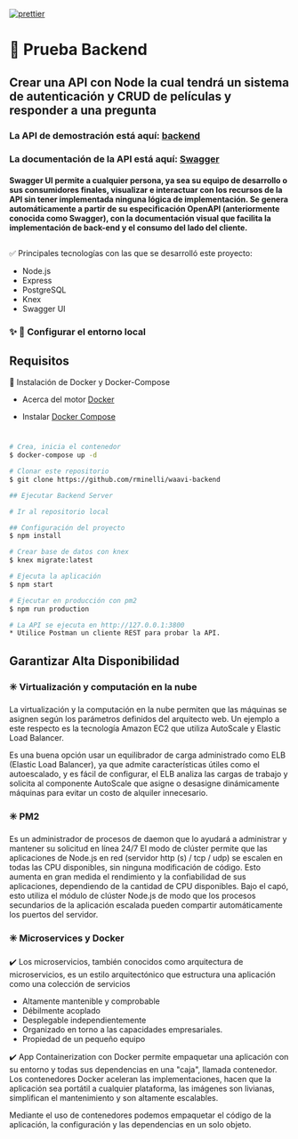 [![prettier](https://img.shields.io/badge/styled%20with-prettier-ff69b4.svg)](https://github.com/prettier/prettier)

# :movie_camera: Prueba Backend

## Crear una API con Node la cual tendrá un sistema de autenticación y CRUD de películas y responder a una pregunta

### La API de demostración está aquí: [backend](http://ec2-3-135-18-151.us-east-2.compute.amazonaws.com:3800)

### La documentación de la API está aquí: [Swagger](http://ec2-3-135-18-151.us-east-2.compute.amazonaws.com:3800/apidoc)

#### Swagger UI permite a cualquier persona, ya sea su equipo de desarrollo o sus consumidores finales, visualizar e interactuar con los recursos de la API sin tener implementada ninguna lógica de implementación. Se genera automáticamente a partir de su especificación OpenAPI (anteriormente conocida como Swagger), con la documentación visual que facilita la implementación de back-end y el consumo del lado del cliente.

##

:white_check_mark: Principales tecnologías con las que se desarrolló este proyecto:

- Node.js
- Express
- PostgreSQL
- Knex
- Swagger UI

### :sparkles: :runner: Configurar el entorno local

## Requisitos

:whale: Instalación de Docker y Docker-Compose

- Acerca del motor [Docker](https://docs.docker.com/install/)


- Instalar [Docker Compose](https://docs.docker.com/compose/install/)

#

```bash
# Crea, inicia el contenedor
$ docker-compose up -d
```

```bash
# Clonar este repositorio
$ git clone https://github.com/rminelli/waavi-backend

## Ejecutar Backend Server

# Ir al repositorio local

## Configuración del proyecto
$ npm install

# Crear base de datos con knex
$ knex migrate:latest

# Ejecuta la aplicación
$ npm start

# Ejecutar en producción con pm2
$ npm run production

# La API se ejecuta en http://127.0.0.1:3800
* Utilice Postman un cliente REST para probar la API.

```

## Garantizar Alta Disponibilidad

### :eight_spoked_asterisk: Virtualización y computación en la nube

La virtualización y la computación en la nube permiten que las máquinas se asignen según los parámetros definidos del arquitecto web. Un ejemplo a este respecto es la tecnología Amazon EC2 que utiliza AutoScale y Elastic Load Balancer.

Es una buena opción usar un equilibrador de carga administrado como ELB (Elastic Load Balancer), ya que admite características útiles como el autoescalado, y es fácil de configurar, el ELB analiza las cargas de trabajo y solicita al componente AutoScale que asigne o desasigne dinámicamente máquinas para evitar un costo de alquiler innecesario.

### :eight_spoked_asterisk: PM2

Es un administrador de procesos de daemon que lo ayudará a administrar y mantener su solicitud en línea 24/7
El modo de clúster permite que las aplicaciones de Node.js en red (servidor http (s) / tcp / udp) se escalen en todas las CPU disponibles, sin ninguna modificación de código. Esto aumenta en gran medida el rendimiento y la confiabilidad de sus aplicaciones, dependiendo de la cantidad de CPU disponibles. Bajo el capó, esto utiliza el módulo de clúster Node.js de modo que los procesos secundarios de la aplicación escalada pueden compartir automáticamente los puertos del servidor.

### :eight_spoked_asterisk: Microservices y Docker

:heavy_check_mark: Los microservicios, también conocidos como arquitectura de microservicios, es un estilo arquitectónico que estructura una aplicación como una colección de servicios

- Altamente mantenible y comprobable
- Débilmente acoplado
- Desplegable independientemente
- Organizado en torno a las capacidades empresariales.
- Propiedad de un pequeño equipo

:heavy_check_mark: App Containerization con Docker permite empaquetar una aplicación con su entorno y todas sus dependencias en una "caja", llamada contenedor.
Los contenedores Docker aceleran las implementaciones, hacen que la aplicación sea portátil a cualquier plataforma, las imágenes son livianas, simplifican el mantenimiento y son altamente escalables.

Mediante el uso de contenedores podemos empaquetar el código de la aplicación, la configuración y las dependencias en un solo objeto.
